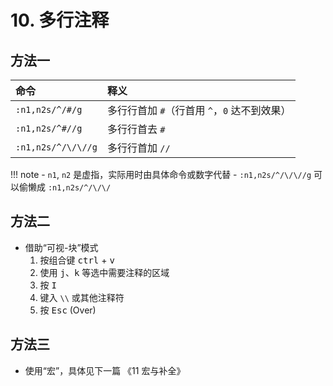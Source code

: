 # 10. 多行注释

## 方法一

| 命令 | 释义 |
| :--- | :--- |
| `:n1,n2s/^/#/g` | 多行行首加 `#`（行首用 `^`，`0` 达不到效果） |
| `:n1,n2s/^#//g` | 多行行首去 `#` |
| `:n1,n2s/^/\/\//g` | 多行行首加 `//` |

!!! note
    - `n1`, `n2` 是虚指，实际用时由具体命令或数字代替
    - `:n1,n2s/^/\/\//g` 可以偷懒成 `:n1,n2s/^/\/\/`

## 方法二

- 借助“可视-块”模式
    1. 按组合键 <kbd>ctrl</kbd> + <kbd>v</kbd>
    2. 使用 <kbd>j</kbd>、<kbd>k</kbd> 等选中需要注释的区域
    3. 按 <kbd>I</kbd>
    4. 键入 `\\` 或其他注释符
    5. 按 <kbd>Esc</kbd> (Over)

## 方法三

- 使用“宏”，具体见下一篇 《11 宏与补全》
